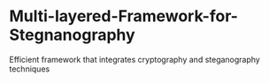 # Multi-layered-Framework-for-Stegnanography
Efficient framework that integrates cryptography and steganography techniques
